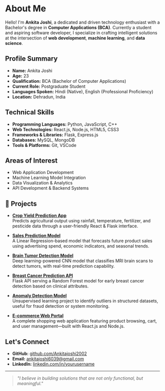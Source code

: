 # About Me

Hello! I'm **Ankita Joshi**, a dedicated and driven technology enthusiast with a Bachelor's degree in **Computer Applications (BCA)**. Currently a student and aspiring software developer, I specialize in crafting intelligent solutions at the intersection of **web development**, **machine learning**, and **data science**.

## Profile Summary

- **Name:** Ankita Joshi  
- **Age:** 23 
- **Qualification:** BCA (Bachelor of Computer Applications)  
- **Current Role:** Postgraduate Student  
- **Languages Spoken:** Hindi (Native), English (Professional Proficiency)  
- **Location:** Dehradun, India

## Technical Skills

- **Programming Languages:** Python, JavaScript, C++
- **Web Technologies:** React.js, Node.js, HTML5, CSS3
- **Frameworks & Libraries:** Flask, Express.js
- **Databases:** MySQL, MongoDB
- **Tools & Platforms:** Git, VSCode

## Areas of Interest

- Web Application Development  
- Machine Learning Model Integration  
- Data Visualization & Analytics  
- API Development & Backend Systems  

## 💼 Projects

- **[Crop Yield Prediction App](#)**  
  Predicts agricultural output using rainfall, temperature, fertilizer, and pesticide data through a user-friendly React & Flask interface.

- **[Sales Prediction Model](#)**  
  A Linear Regression-based model that forecasts future product sales using advertising spend, economic indicators, and seasonal trends.

- **[Brain Tumor Detection Model](#)**  
  Deep learning-powered CNN model that classifies MRI brain scans to detect tumors, with real-time prediction capability.

- **[Breast Cancer Prediction API](#)**  
  Flask API serving a Random Forest model for early breast cancer detection based on clinical attributes.

- **[Anomaly Detection Model](#)**  
  Unsupervised learning project to identify outliers in structured datasets, useful for fraud detection or system monitoring.

- **[E-commerce Web Portal](#)**  
  A complete shopping web application featuring product browsing, cart, and user management—built with React.js and Node.js.


## Let's Connect

- **GitHub:** [github.com/Ankitajoshi2002](https://github.com/Ankitajoshi2002)  
- **Email:** [ankitajoshi6039@gmail.com](mailto:ankitajoshi6039@gmail.com)  
- **LinkedIn:** [linkedin.com/in/yourusername](https://linkedin.com/in/Ankitajoshi6039) 

---

> _"I believe in building solutions that are not only functional, but meaningful."_
